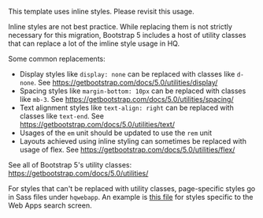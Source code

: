 This template uses inline styles. Please revisit this usage.

Inline styles are not best practice. While replacing them is not strictly necessary for this migration,
Bootstrap 5 includes a host of utility classes that can replace a lot of the imline style usage in HQ.

Some common replacements:
* Display styles like `display: none` can be replaced with classes like `d-none`. See https://getbootstrap.com/docs/5.0/utilities/display/
* Spacing styles like `margin-bottom: 10px` can be replaced with classes like `mb-3`. See https://getbootstrap.com/docs/5.0/utilities/spacing/
* Text alignment styles like `text-align: right` can be replaced with classes like `text-end`. See https://getbootstrap.com/docs/5.0/utilities/text/
* Usages of the `em` unit should be updated to use the `rem` unit
* Layouts achieved using inline styling can sometimes be replaced with usage of flex. See https://getbootstrap.com/docs/5.0/utilities/flex/

See all of Bootstrap 5's utility classes: https://getbootstrap.com/docs/5.0/utilities/

For styles that can't be replaced with utility classes, page-specific styles go in Sass files under `hqwebapp`. An example is [this file](https://github.com/dimagi/commcare-hq/blob/master/corehq/apps/hqwebapp/static/cloudcare/scss/formplayer-common/query.scss) for styles specific to the Web Apps search screen.
